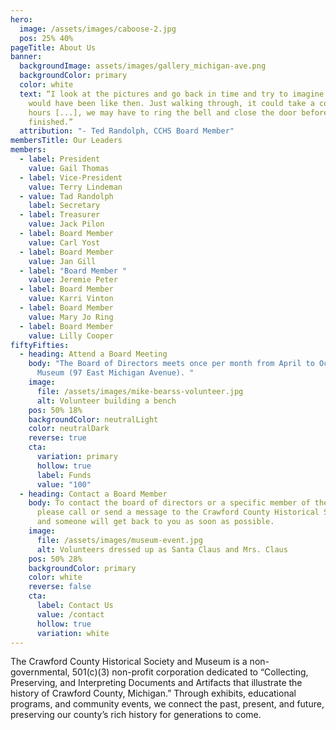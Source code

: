 ```yaml
---
hero:
  image: /assets/images/caboose-2.jpg
  pos: 25% 40%
pageTitle: About Us
banner:
  backgroundImage: assets/images/gallery_michigan-ave.png
  backgroundColor: primary
  color: white
  text: “I look at the pictures and go back in time and try to imagine what it
    would have been like then. Just walking through, it could take a couple
    hours [...], we may have to ring the bell and close the door before you get
    finished.”
  attribution: "- Ted Randolph, CCHS Board Member"
membersTitle: Our Leaders
members:
  - label: President
    value: Gail Thomas
  - label: Vice-President
    value: Terry Lindeman
  - value: Tad Randolph
    label: Secretary
  - label: Treasurer
    value: Jack Pilon
  - label: Board Member
    value: Carl Yost
  - label: Board Member
    value: Jan Gill
  - label: "Board Member "
    value: Jeremie Peter
  - label: Board Member
    value: Karri Vinton
  - label: Board Member
    value: Mary Jo Ring
  - label: Board Member
    value: Lilly Cooper
fiftyFifties:
  - heading: Attend a Board Meeting
    body: "The Board of Directors meets once per month from April to October at the
      Museum (97 East Michigan Avenue). "
    image:
      file: /assets/images/mike-bearss-volunteer.jpg
      alt: Volunteer building a bench
    pos: 50% 18%
    backgroundColor: neutralLight
    color: neutralDark
    reverse: true
    cta:
      variation: primary
      hollow: true
      label: Funds
      value: "100"
  - heading: Contact a Board Member
    body: To contact the board of directors or a specific member of the board,
      please call or send a message to the Crawford County Historical Society
      and someone will get back to you as soon as possible.
    image:
      file: /assets/images/museum-event.jpg
      alt: Volunteers dressed up as Santa Claus and Mrs. Claus
    pos: 50% 28%
    backgroundColor: primary
    color: white
    reverse: false
    cta:
      label: Contact Us
      value: /contact
      hollow: true
      variation: white
---
```

The Crawford County Historical Society and Museum is a non-governmental, 501(c)(3) non-profit corporation dedicated to “Collecting, Preserving, and Interpreting Documents and Artifacts that illustrate the history of Crawford County, Michigan.” Through exhibits, educational programs, and community events, we connect the past, present, and future, preserving our county’s rich history for generations to come.


